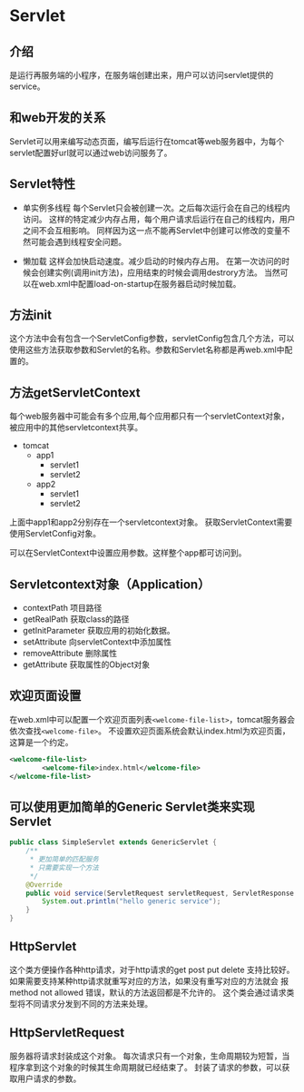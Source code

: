 # Servlet
## 介绍
是运行再服务端的小程序，在服务端创建出来，用户可以访问servlet提供的service。
## 和web开发的关系
Servlet可以用来编写动态页面，编写后运行在tomcat等web服务器中，为每个servlet配置好url就可以通过web访问服务了。

## Servlet特性
- 单实例多线程
每个Servlet只会被创建一次。之后每次运行会在自己的线程内访问。
这样的特定减少内存占用，每个用户请求后运行在自己的线程内，用户之间不会互相影响。
同样因为这一点不能再Servlet中创建可以修改的变量不然可能会遇到线程安全问题。

-  懒加载
这样会加快启动速度。减少启动的时候内存占用。
在第一次访问的时候会创建实例(调用init方法)，应用结束的时候会调用destrory方法。
当然可以在web.xml中配置load-on-startup在服务器启动时候加载。
## 方法init
这个方法中会有包含一个ServletConfig参数，servletConfig包含几个方法，可以使用这些方法获取参数和Servlet的名称。参数和Servlet名称都是再web.xml中配置的。

## 方法getServletContext
每个web服务器中可能会有多个应用,每个应用都只有一个servletContext对象，被应用中的其他servletcontext共享。
- tomcat
  - app1
    - servlet1
    - servlet2
  - app2
    - servlet1
    - servlet2

上面中app1和app2分别存在一个servletcontext对象。
获取ServletContext需要使用ServletConfig对象。

可以在ServletContext中设置应用参数。这样整个app都可访问到。

## Servletcontext对象（Application）
- contextPath
项目路径
- getRealPath
获取class的路径
- getInitParameter
获取应用的初始化数据。
- setAttribute
向servletContext中添加属性
- removeAttribute
删除属性
- getAttribute
获取属性的Object对象

## 欢迎页面设置
在web.xml中可以配置一个欢迎页面列表`<welcome-file-list>`，tomcat服务器会依次查找`<welcome-file>`。
不设置欢迎页面系统会默认index.html为欢迎页面，这算是一个约定。

```xml
<welcome-file-list>
        <welcome-file>index.html</welcome-file>
</welcome-file-list>
```

## 可以使用更加简单的Generic Servlet类来实现Servlet
```java
public class SimpleServlet extends GenericServlet {
    /**
     * 更加简单的匹配服务
     * 只需要实现一个方法
     */
    @Override
    public void service(ServletRequest servletRequest, ServletResponse servletResponse) throws ServletException, IOException {
        System.out.println("hello generic service");
    }
}
```

## HttpServlet 
这个类方便操作各种http请求，对于http请求的get post put delete 支持比较好。
如果需要支持某种http请求就重写对应的方法，如果没有重写对应的方法就会
报method not allowed 错误，默认的方法返回都是不允许的。
这个类会通过请求类型将不同请求分发到不同的方法来处理。


## HttpServletRequest 
服务器将请求封装成这个对象。
每次请求只有一个对象，生命周期较为短暂，当程序拿到这个对象的时候其生命周期就已经结束了。
封装了请求的参数，可以获取用户请求的参数。

